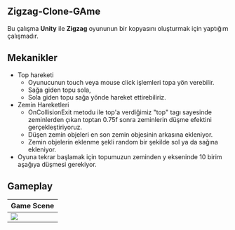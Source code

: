 ## Zigzag-Clone-GAme
Bu çalışma **Unity** ile **Zigzag** oyununun bir kopyasını oluşturmak için yaptığım çalışmadır.

## Mekanikler
  * Top hareketi
    * Oyunucunun touch veya mouse click işlemleri topa yön verebilir.
    * Sağa giden topu sola,
    * Sola giden topu sağa yönde hareket ettirebiliriz.
  * Zemin Hareketleri
    * OnCollisionExit metodu ile top'a verdiğimiz "top" tagı sayesinde zeminlerden çıkan toptan 0.75f sonra zeminlerin düşme efektini gerçekleştiriyoruz.
    * Düşen zemin objeleri en son zemin objesinin arkasına ekleniyor.
    * Zemin objelerin eklenme şekli random bir şekilde sol ya da sağına ekleniyor.
  * Oyuna tekrar başlamak için topumuzun zeminden y ekseninde 10 birim aşağıya düşmesi gerekiyor.

## Gameplay
Game Scene |
------------ | 
![](VideosAndPhotos/zigzagKlip.gif) |

